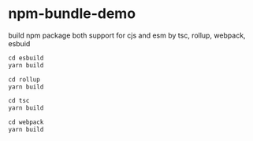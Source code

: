 # npm-bundle-demo
build npm package both support for cjs and esm by tsc, rollup, webpack, esbuid

```js
cd esbuild
yarn build
```

```js
cd rollup
yarn build
```

```js
cd tsc
yarn build
```

```js
cd webpack
yarn build
```